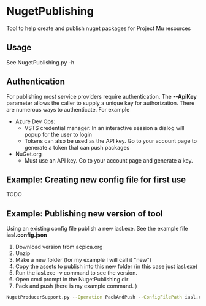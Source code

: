 # NugetPublishing

Tool to help create and publish nuget packages for Project Mu resources

## Usage

See NugetPublishing.py -h  
  

## Authentication

For publishing most service providers require authentication.  The **--ApiKey** parameter allows the caller to supply a unique key for authorization.  There are numerous ways to authenticate. 
For example
* Azure Dev Ops:
  * VSTS credential manager.  In an interactive session a dialog will popup for the user to login
  * Tokens can also be used as the API key.  Go to your account page to generate a token that can push packages
* NuGet.org
  * Must use an API key.  Go to your account page and generate a key.  

## Example: Creating new config file for first use

TODO

## Example: Publishing new version of tool

Using an existing config file publish a new iasl.exe.  See the example file **iasl.config.json**
1. Download version from acpica.org
2. Unzip 
3. Make a new folder (for my example I will call it "new")
4. Copy the assets to publish into this new folder (in this case just iasl.exe)
5. Run the iasl.exe -v command to see the version.
6. Open cmd prompt in the NugetPublishing dir
7. Pack and push (here is my example command. )
  ```cmd
  NugetProducerSupport.py --Operation PackAndPush --ConfigFilePath iasl.config.json --Version 20180209.0.0 --InputFolderPath "C:\temp\iasl-win-20180209\new"  --ApiKey <your key here>
  ```

